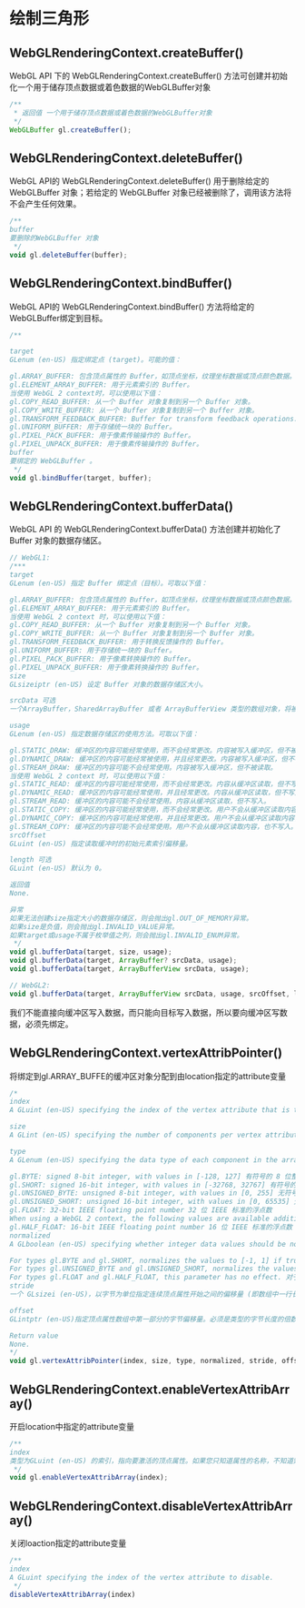 # 绘制三角形

## WebGLRenderingContext.createBuffer()
WebGL API 下的 WebGLRenderingContext.createBuffer() 方法可创建并初始化一个用于储存顶点数据或着色数据的WebGLBuffer对象

```js
/**
 * 返回值 一个用于储存顶点数据或着色数据的WebGLBuffer对象
 */
WebGLBuffer gl.createBuffer();
```

## WebGLRenderingContext.deleteBuffer()
WebGL API的 WebGLRenderingContext.deleteBuffer() 用于删除给定的 WebGLBuffer 对象；若给定的 WebGLBuffer 对象已经被删除了，调用该方法将不会产生任何效果。

```js
/**
buffer
要删除的WebGLBuffer 对象
 */
void gl.deleteBuffer(buffer);
```

## WebGLRenderingContext.bindBuffer()
WebGL API的 WebGLRenderingContext.bindBuffer() 方法将给定的WebGLBuffer绑定到目标。

```js
/**

target
GLenum (en-US) 指定绑定点 (target)。可能的值：

gl.ARRAY_BUFFER: 包含顶点属性的 Buffer，如顶点坐标，纹理坐标数据或顶点颜色数据。
gl.ELEMENT_ARRAY_BUFFER: 用于元素索引的 Buffer。
当使用 WebGL 2 context时，可以使用以下值：
gl.COPY_READ_BUFFER: 从一个 Buffer 对象复制到另一个 Buffer 对象。
gl.COPY_WRITE_BUFFER: 从一个 Buffer 对象复制到另一个 Buffer 对象。
gl.TRANSFORM_FEEDBACK_BUFFER: Buffer for transform feedback operations.
gl.UNIFORM_BUFFER: 用于存储统一块的 Buffer。
gl.PIXEL_PACK_BUFFER: 用于像素传输操作的 Buffer。
gl.PIXEL_UNPACK_BUFFER: 用于像素传输操作的 Buffer。
buffer
要绑定的 WebGLBuffer 。
 */
void gl.bindBuffer(target, buffer);
```

## WebGLRenderingContext.bufferData()
WebGL API 的 WebGLRenderingContext.bufferData() 方法创建并初始化了 Buffer 对象的数据存储区。

```js
// WebGL1:
/***
target
GLenum (en-US) 指定 Buffer 绑定点（目标）。可取以下值：

gl.ARRAY_BUFFER: 包含顶点属性的 Buffer，如顶点坐标，纹理坐标数据或顶点颜色数据。
gl.ELEMENT_ARRAY_BUFFER: 用于元素索引的 Buffer。
当使用 WebGL 2 context 时，可以使用以下值：
gl.COPY_READ_BUFFER: 从一个 Buffer 对象复制到另一个 Buffer 对象。
gl.COPY_WRITE_BUFFER: 从一个 Buffer 对象复制到另一个 Buffer 对象。
gl.TRANSFORM_FEEDBACK_BUFFER: 用于转换反馈操作的 Buffer。
gl.UNIFORM_BUFFER: 用于存储统一块的 Buffer。
gl.PIXEL_PACK_BUFFER: 用于像素转换操作的 Buffer。
gl.PIXEL_UNPACK_BUFFER: 用于像素转换操作的 Buffer。
size
GLsizeiptr (en-US) 设定 Buffer 对象的数据存储区大小。

srcData 可选
一个ArrayBuffer，SharedArrayBuffer 或者 ArrayBufferView 类型的数组对象，将被复制到 Buffer 的数据存储区。如果为null，数据存储区仍会被创建，但是不会进行初始化和定义。

usage
GLenum (en-US) 指定数据存储区的使用方法。可取以下值：

gl.STATIC_DRAW: 缓冲区的内容可能经常使用，而不会经常更改。内容被写入缓冲区，但不被读取。
gl.DYNAMIC_DRAW: 缓冲区的内容可能经常被使用，并且经常更改。内容被写入缓冲区，但不被读取。
gl.STREAM_DRAW: 缓冲区的内容可能不会经常使用。内容被写入缓冲区，但不被读取。
当使用 WebGL 2 context 时，可以使用以下值：
gl.STATIC_READ: 缓冲区的内容可能经常使用，而不会经常更改。内容从缓冲区读取，但不写入。
gl.DYNAMIC_READ: 缓冲区的内容可能经常使用，并且经常更改。内容从缓冲区读取，但不写入。
gl.STREAM_READ: 缓冲区的内容可能不会经常使用。内容从缓冲区读取，但不写入。
gl.STATIC_COPY: 缓冲区的内容可能经常使用，而不会经常更改。用户不会从缓冲区读取内容，也不写入。
gl.DYNAMIC_COPY: 缓冲区的内容可能经常使用，并且经常更改。用户不会从缓冲区读取内容，也不写入。
gl.STREAM_COPY: 缓冲区的内容可能不会经常使用。用户不会从缓冲区读取内容，也不写入。
srcOffset
GLuint (en-US) 指定读取缓冲时的初始元素索引偏移量。

length 可选
GLuint (en-US) 默认为 0。

返回值
None.

异常
如果无法创建size指定大小的数据存储区，则会抛出gl.OUT_OF_MEMORY异常。
如果size是负值，则会抛出gl.INVALID_VALUE异常。
如果target或usage不属于枚举值之列，则会抛出gl.INVALID_ENUM异常。
 */
void gl.bufferData(target, size, usage);
void gl.bufferData(target, ArrayBuffer? srcData, usage);
void gl.bufferData(target, ArrayBufferView srcData, usage);

// WebGL2:
void gl.bufferData(target, ArrayBufferView srcData, usage, srcOffset, length);
```
我们不能直接向缓冲区写入数据，而只能向目标写入数据，所以要向缓冲区写数据，必须先绑定。

## WebGLRenderingContext.vertexAttribPointer()
将绑定到gl.ARRAY_BUFFE的缓冲区对象分配到由location指定的attribute变量
```js
/*
index
A GLuint (en-US) specifying the index of the vertex attribute that is to be modified. 指定要修改的顶点属性的索引。

size
A GLint (en-US) specifying the number of components per vertex attribute. Must be 1, 2, 3, or 4. 指定每个顶点属性的组成数量，必须是 1，2，3 或 4。

type
A GLenum (en-US) specifying the data type of each component in the array. Possible values: 指定数组中每个元素的数据类型可能是：

gl.BYTE: signed 8-bit integer, with values in [-128, 127] 有符号的 8 位整数，范围 [-128, 127]
gl.SHORT: signed 16-bit integer, with values in [-32768, 32767] 有符号的 16 位整数，范围 [-32768, 32767]
gl.UNSIGNED_BYTE: unsigned 8-bit integer, with values in [0, 255] 无符号的 8 位整数，范围 [0, 255]
gl.UNSIGNED_SHORT: unsigned 16-bit integer, with values in [0, 65535] 无符号的 16 位整数，范围 [0, 65535]
gl.FLOAT: 32-bit IEEE floating point number 32 位 IEEE 标准的浮点数
When using a WebGL 2 context, the following values are available additionally: 使用 WebGL2 版本的还可以使用以下值：
gl.HALF_FLOAT: 16-bit IEEE floating point number 16 位 IEEE 标准的浮点数
normalized
A GLboolean (en-US) specifying whether integer data values should be normalized into a certain range when being casted to a float. 当转换为浮点数时是否应该将整数数值归一化到特定的范围。

For types gl.BYTE and gl.SHORT, normalizes the values to [-1, 1] if true. 对于类型gl.BYTE和gl.SHORT，如果是 true 则将值归一化为 [-1, 1]
For types gl.UNSIGNED_BYTE and gl.UNSIGNED_SHORT, normalizes the values to [0, 1] if true. 对于类型gl.UNSIGNED_BYTE和gl.UNSIGNED_SHORT，如果是 true 则将值归一化为 [0, 1]
For types gl.FLOAT and gl.HALF_FLOAT, this parameter has no effect. 对于类型gl.FLOAT和gl.HALF_FLOAT，此参数无效
stride
一个 GLsizei (en-US)，以字节为单位指定连续顶点属性开始之间的偏移量 (即数组中一行长度)。不能大于 255。如果 stride 为 0，则假定该属性是紧密打包的，即不交错属性，每个属性在一个单独的块中，下一个顶点的属性紧跟当前顶点之后。

offset
GLintptr (en-US)指定顶点属性数组中第一部分的字节偏移量。必须是类型的字节长度的倍数。

Return value
None.
*/
void gl.vertexAttribPointer(index, size, type, normalized, stride, offset);
```

## WebGLRenderingContext.enableVertexAttribArray()
开启location中指定的attribute变量
```js
/**
index
类型为GLuint (en-US) 的索引，指向要激活的顶点属性。如果您只知道属性的名称，不知道索引，您可以使用以下方法来获取索引getAttribLocation().
 */
void gl.enableVertexAttribArray(index);
```

## WebGLRenderingContext.disableVertexAttribArray()
关闭loaction指定的attribute变量
```js
/**
index
A GLuint specifying the index of the vertex attribute to disable.
 */
disableVertexAttribArray(index)
```